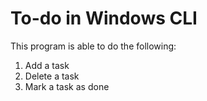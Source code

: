 # To-do in Windows CLI

This program is able to do the following:
1. Add a task
2. Delete a task
3. Mark a task as done

